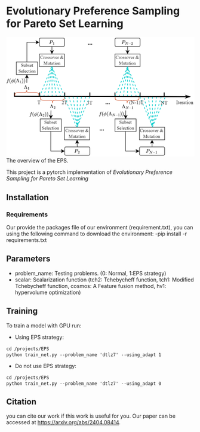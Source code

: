 # Evolutionary Preference Sampling for Pareto Set Learning
![Image](./eps.png)
The overview of the EPS.

This project is a pytorch implementation of *Evolutionary Preference Sampling for Pareto Set Learning*  
## Installation
### Requirements
Our provide the packages file of our environment (requirement.txt), you can using the following command to download the environment:
-pip install -r requirements.txt
## Parameters
- problem_name: Testing problems. (0: Normal, 1:EPS strategy)
- scalar: Scalarization function (tch2: Tchebycheff function, tch1: Modified Tchebycheff function, cosmos: A Feature fusion method, hv1: hypervolume optimization)
## Training
To train a model with GPU run:
- Using EPS strategy:
```
cd /projects/EPS
python train_net.py --problem_name 'dtlz7' --using_adapt 1
```
- Do not use EPS strategy:
```
cd /projects/EPS
python train_net.py --problem_name 'dtlz7' --using_adapt 0
```
## Citation

you can cite our work if this work is useful for you.
Our paper can be accessed at https://arxiv.org/abs/2404.08414.
